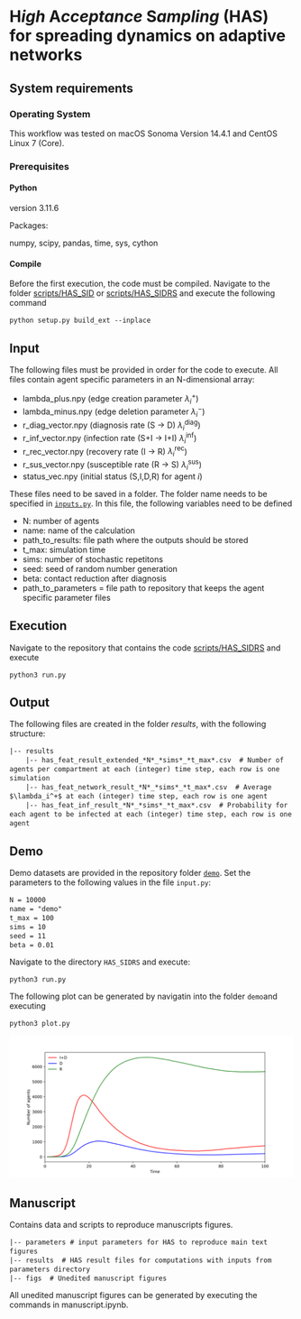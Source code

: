 # H*igh* A*cceptance* S*ampling* (HAS) for spreading dynamics on adaptive networks

## System requirements 

### Operating System

This workflow was tested on macOS Sonoma Version 14.4.1 and CentOS Linux 7 (Core). 

### Prerequisites
#### Python

version 3.11.6

Packages:

numpy,
scipy,
pandas,
time,
sys,
cython

#### Compile

Before the first execution, the code must be compiled. Navigate to the folder [scripts/HAS_SID](https://github.com/KleistLab/HAS/tree/main/scripts/HAS_SID) or [scripts/HAS_SIDRS](https://github.com/KleistLab/HAS/tree/main/scripts/HAS_SIDRS) and execute the following command

```
python setup.py build_ext --inplace
```

## Input

The following files must be provided in order for the code to execute. All files contain agent specific parameters in an N-dimensional array:
- lambda_plus.npy (edge creation parameter $\lambda_i^+$)
- lambda_minus.npy (edge deletion parameter $\lambda_i^-$)
- r_diag_vector.npy (diagnosis rate (S $\to$ D) $\lambda_i^{\text{diag}}$)
- r_inf_vector.npy (infection rate (S+I $\to$ I+I) $\lambda_i^{\text{inf}}$)
- r_rec_vector.npy (recovery rate (I $\to$ R) $\lambda_i^{\text{rec}}$)
- r_sus_vector.npy (susceptible rate (R $\to$ S) $\lambda_i^{\text{sus}}$)
- status_vec.npy (initial status (S,I,D,R) for agent $i$)

These files need to be saved in a folder. The folder name needs to be specified in [`inputs.py`](https://github.com/KleistLab/HAS/blob/main/scripts/HAS_SIDRS/inputs.py). In this file, the following variables need to be defined
- N: number of agents
- name: name of the calculation
- path_to_results: file path where the outputs should be stored
- t_max: simulation time
- sims: number of stochastic repetitons
- seed: seed of random number generation
- beta: contact reduction after diagnosis
- path_to_parameters = file path to repository that keeps the agent specific parameter files



## Execution

Navigate to the repository that contains the code [scripts/HAS_SIDRS](https://github.com/KleistLab/HAS/tree/main/scripts/HAS_SIDRS) and execute
```
python3 run.py
```

## Output
The following files are created in the folder *results*, with the following structure:
```
|-- results
 	|-- has_feat_result_extended_*N*_*sims*_*t_max*.csv  # Number of agents per compartment at each (integer) time step, each row is one simulation
	|-- has_feat_network_result_*N*_*sims*_*t_max*.csv  # Average $\lambda_i^+$ at each (integer) time step, each row is one agent
	|-- has_feat_inf_result_*N*_*sims*_*t_max*.csv  # Probability for each agent to be infected at each (integer) time step, each row is one agent
```

## Demo
Demo datasets are provided in the repository folder [`demo`](https://github.com/KleistLab/HAS/tree/main/demo). Set the parameters to the following values in the file `input.py`:
```
N = 10000
name = "demo"
t_max = 100
sims = 10
seed = 11
beta = 0.01
```

Navigate to the directory `HAS_SIDRS` and execute:
```
python3 run.py
```

The following plot can be generated by navigatin into the folder `demo`and executing
```
python3 plot.py
```
![alt text](https://github.com/KleistLab/HAS/blob/main/demo/results/plot.svg)


## Manuscript
Contains data and scripts to reproduce manuscripts figures.

```
|-- parameters # input parameters for HAS to reproduce main text figures
|-- results  # HAS result files for computations with inputs from parameters directory
|-- figs  # Unedited manuscript figures
```

All unedited manuscript figures can be generated by executing the commands in manuscript.ipynb.




